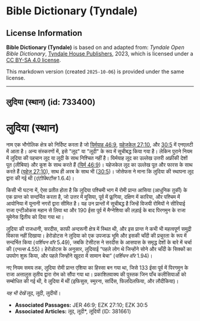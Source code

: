 # Bible Dictionary (Tyndale)

## License Information

**Bible Dictionary (Tyndale)** is based on and adapted from: _Tyndale Open Bible Dictionary_, [Tyndale House Publishers](https://tyndaleopenresources.com/), 2023, which is licensed under a [CC BY-SA 4.0 license](https://creativecommons.org/licenses/by-sa/4.0/legalcode.en).

This markdown version (created `2025-10-06`) is provided under the same license.



--------------------------------

## लुदिया (स्थान) (id: 733400)

लुदिया (स्थान)
==============

नाम एक भौगोलिक क्षेत्र को निर्दिष्ट करता है जो [यिर्मयाह 46:9](https://ref.ly/Jer46:9), [यहेजकेल 27:10](https://ref.ly/Ezek27:10), और [30:5](https://ref.ly/Ezek30:5) में एनएलटी में आता है। अन्य संस्करणों में, इसे "लूद" या "लूदी" के रूप में सूचीबद्ध किया गया है। लेकिन पुराने नियम में लुदिया की पहचान लूद या लूदी के साथ निश्चित नहीं है। यिर्मयाह लूद का उल्लेख उत्तरी अफ्रीकी देशों पूत (लीबिया) और कूश के साथ करते हैं ([यिर्म 46:9](https://ref.ly/Jer46:9))। यहेजकेल लूद का उल्लेख पूत और फारस के साथ करते हैं ([यहेज 27:10](https://ref.ly/Ezek27:10)), साथ ही अरब के साथ भी ([30:5](https://ref.ly/Ezek30:5))। जोसेफस ने माना कि लुदिया की स्थापना लूद द्वारा की गई थी (*एंटीक्विटीस* 1\.6\.4\)।

किसी भी घटना में, ऐसा प्रतीत होता है कि लुदिया पश्चिमी भाग में रोमी प्रान्त आसिया (आधुनिक तुर्की) के एक प्रान्त को सन्दर्भित करता है, जो उत्तर में मूसिया, पूर्व में फ्रूगिया, दक्षिण में कारिया, और पश्चिम में आयोनिया में यूनानी नगरों द्वारा सीमित है। यह उन प्रान्तों में सूचीबद्ध है जिन्हें विजयी रोमियों ने सीरियाई राजा एन्टीओकस महान से लिया था और 190 ईसा पूर्व में मैग्नेशिया की लड़ाई के बाद पिरगमुन के राजा यूमेनेस द्वितीय को दिया गया था।

लुदिया की राजधानी, सरदीस, काफी अन्दरूनी क्षेत्र में स्थित थी, और इस प्रान्त ने कभी भी महत्वपूर्ण समुद्री विकास नहीं दिखाया। हेरोडोटस ने लुदिया को एक उपजाऊ भूमि और इसकी चाँदी की प्रचुरता के रूप में सन्दर्भित किया (*पर्शियन वॉर* 5\.49\), जबकि टेसीटस ने सरदीस के आसपास के समृद्ध देशों के बारे में चर्चा की (*एनल्स* 4\.55\)। हेरोडोटस के अनुसार, लुदियाई “पहले लोग थे जिन्होंने सोने और चाँदी के सिक्कों का उपयोग शुरू किया, और पहले जिन्होंने खुदरा में सामान बेचा” (*पर्शियन वॉर* 1\.94\)।

नए नियम समय तक, लुदिया रोमी प्रान्त एशिया का हिस्सा बन गया था, जिसे 133 ईसा पूर्व में पिरगमुन के राजा अत्तालुस तृतीय द्वारा रोम को सौंपा गया था। प्रकाशितवाक्य की पुस्तक जिन पाँच कलीसियाओं को सम्बोधित की गई थी, वे लुदिया में थीं (इफिसुस, स्मुरना, सार्दिस, फिलदिलफिया, और लौदीकिया)।

*यह भी देखें* लूद, लूदी, लुदीयों।

* **Associated Passages:** JER 46:9; EZK 27:10; EZK 30:5
* **Associated Articles:** लूद, लूदी*, लूदियों (ID: 381661)

